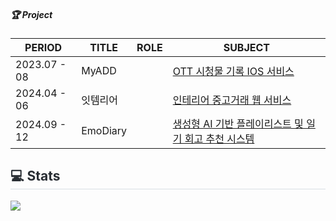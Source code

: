 

##### 🏆 Project  
| PERIOD | TITLE | ROLE | SUBJECT |
| ------- | ------- | -------| -------|
| 2023.07 - 08 | MyADD |  | [OTT 시청물 기록 IOS 서비스](https://github.com/my-ADD/myADD-server) |
| 2024.04 - 06 | 잇템리어 |  | [인테리어 중고거래 웹 서비스](https://github.com/jiminseon/Itemrier_springBoot) | 
| 2024.09 - 12 | EmoDiary |  | [생성형 AI 기반 플레이리스트 및 일기 회고 추천 시스템](https://github.com/jiminseon/AI_RecommenderSystem) |


  <div style="text-align: left;"> 
    <h2 style="border-bottom: 1px solid #d8dee4; color: #282d33;"> 💻 Stats </h2> 
    <div style="text-align: left;"> 
      <img src="https://github-readme-stats.vercel.app/api?username=jiminseon&bg_color=180,ffffff,00000000&title_color=e43f81&text_color=e43f81"/> 
    </div>
  </div>
</div>


